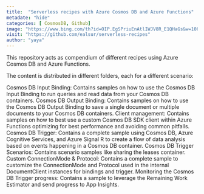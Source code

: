 ```yaml
---
title:  "Serverless recipes with Azure Cosmos DB and Azure Functions"
metadate: "hide"
categories: [ CosmosDB, Github]
image: "https://www.bing.com/th?id=OIP.EgSPriuEnAtlIWJV8R_E1QHaGs&w=108&h=100&c=8&rs=1&qlt=90&o=6&dpr=2&pid=3.1&rm=2"
visit: "https://github.com/ealsur/serverless-recipes"
author: "yaya"
---
```


This repository acts as compendium of different recipes using Azure Cosmos DB and Azure Functions.

The content is distributed in different folders, each for a different scenario:

Cosmos DB Input Binding: Contains samples on how to use the Cosmos DB Input Binding to run queries and read data from your Cosmos DB containers.
Cosmos DB Output Binding: Contains samples on how to use the Cosmos DB Output Binding to save a single document or multiple documents to your Cosmos DB containers.
Client management: Contains samples on how to best use a custom Cosmos DB SDK client within Azure Functions optimizing for best performance and avoiding common pitfalls.
Cosmos DB Trigger: Contains a complete sample using Cosmos DB, Azure Cognitive Services, and Azure Signal R to create a flow of data analysis based on events happening in a Cosmos DB container.
Cosmos DB Trigger Scenarios: Contains scenario samples like sharing the leases container.
Custom ConnectionMode & Protocol: Contains a complete sample to customize the ConnectionMode and Protocol used in the internal DocumentClient instances for bindings and trigger.
Monitoring the Cosmos DB Trigger progress: Contains a sample to leverage the Remaining Work Estimator and send progress to App Insights.
